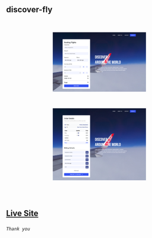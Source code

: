 ## discover-fly

<br/>

<p align="center">
  <img src="screenshots/1.png" width="50%" align="center"/>
</p>
<br/>
<p align="center">
  <img src="screenshots/2.png" width="50%" align="center"/>
</p>

<br/>
<br/>

## [Live Site](https://asadujjamanmridul.github.io/discover-fly/index.html)

###### `Thank you`
